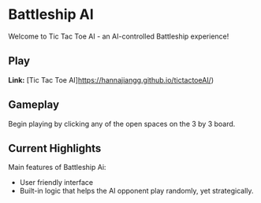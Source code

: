 # Battleship AI

Welcome to Tic Tac Toe AI - an AI-controlled Battleship experience!

## Play

**Link:** [Tic Tac Toe AI]https://hannajiangg.github.io/tictactoeAI/)

## Gameplay

Begin playing by clicking any of the open spaces on the 3 by 3 board.

## Current Highlights

Main features of Battleship Ai:

- User friendly interface
- Built-in logic that helps the AI opponent play randomly, yet strategically.
